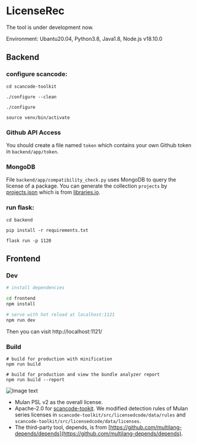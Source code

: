 # LicenseRec
The tool is under development now.

Environment: Ubantu20.04, Python3.8, Java1.8, Node.js v18.10.0
## Backend
### configure scancode:
```
cd scancode-toolkit

./configure --clean

./configure

source venv/bin/activate
```

### Github API Access

You should create a file named ```token``` which contains your own Github token in ```backend/app/token```.


### MongoDB

File ```backend/app/compatibility_check.py``` uses MongoDB to query the license of a package.
You can generate the collection ```projects``` by [projects.json](https://drive.google.com/file/d/1os3KffCzM_psR5Fv3v5WKe0r397s4E1i/view?usp=sharing) which is from [libraries.io](https://libraries.io/).

### run flask:
```
cd backend

pip install -r requirements.txt

flask run -p 1120
```

## Frontend
### Dev 
``` bash
# install dependencies

cd frontend
npm install

# serve with hot reload at localhost:1121
npm run dev
```
Then you can visit http://localhost:1121/

### Build
```
# build for production with minification
npm run build

# build for production and view the bundle analyzer report
npm run build --report
```


![Image text](https://github.com/osslab-pku/RecLicense/blob/246743e3500447a2214816f22ee63fbeb0be985e/frontend/src/assets/tool.png)





* Mulan PSL v2 as the overall license.
* Apache-2.0 for [scancode-tookit](https://github.com/nexB/scancode-toolkit). We modified detection rules of Mulan series licenses in ```scancode-toolkit/src/licensedcode/data/rules``` and ```scancode-toolkit/src/licensedcode/data/licenses```.
* The third-party tool, depends, is from [https://github.com/multilang-depends/depends](https://github.com/multilang-depends/depends).
